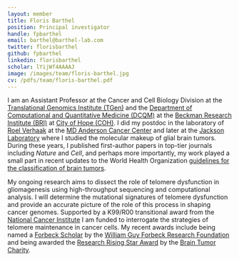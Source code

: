 ```yaml
---
layout: member
title: Floris Barthel
position: Principal investigator
handle: fpbarthel
email: barthel@barthel-lab.com
twitter: florisbarthel
github: fpbarthel
linkedin: florisbarthel
scholar: lYijWf4AAAAJ
image: /images/team/floris-barthel.jpg
cv: /pdfs/team/floris-barthel.pdf
---
```


I am an Assistant Professor at the Cancer and Cell Biology Division at the [Translational Genomics Institute (TGen)](https://www.tgen.org/) and the <a href="https://www.cityofhope.org/research/beckman-research-institute/research-departments-and-divisions/computational-and-quantitative-medicine">Department of Computational and Quantitative Medicine (DCQM)</a> at the <a href="https://www.cityofhope.org/research/beckman-research-institute">Beckman Research Institute (BRI)</a> at <a href="https://www.cityofhope.org/">City of Hope (COH)</a>. I did my postdoc in the laboratory of [Roel Verhaak](https://verhaaklab.com/) at the [MD Anderson Cancer Center](https://www.mdanderson.org/) and later at the [Jackson Laboratory](https://www.jax.org/) where I studied the molecular makeup of glial brain tumors. During these years, I published first-author papers in top-tier journals including *Nature* and *Cell*, and perhaps more importantly, my work played a small part in recent updates to the World Health Organization [guidelines for the classification of brain tumors](https://publications.iarc.fr/Book-And-Report-Series/Who-Classification-Of-Tumours/WHO-Classification-Of-Tumours-Of-The-Central-Nervous-System-2016). 

My ongoing research aims to dissect the role of telomere dysfunction in gliomagenesis using high-throughput sequencing and computational analysis. I will determine the mutational signatures of telomere dysfunction and provide an accurate picture of the role of this process in shaping cancer genomes. Supported by a K99/R00 transitional award from the [National Cancer Institute](https://www.cancer.gov/) I am funded to interrogate the strategies of telomere maintenance in cancer cells. My recent awards include being named a [Forbeck Scholar](https://www.forbeckforums.org/scholar-award.php) by the [William Guy Forbeck Research Foundation](https://www.wgfrf.org/) and being awarded the [Research Rising Star Award](https://www.thebraintumourcharity.org/get-involved/celebrating-you-awards/#ResearchRisingStar) by the [Brain Tumor Charity](https://www.thebraintumourcharity.org/).